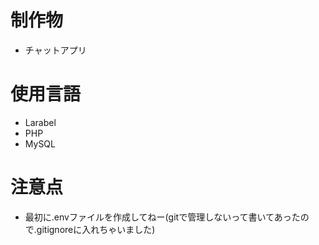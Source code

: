 # 制作物
- チャットアプリ
# 使用言語
- Larabel
- PHP
- MySQL
# 注意点
- 最初に.envファイルを作成してねー(gitで管理しないって書いてあったので.gitignoreに入れちゃいました)